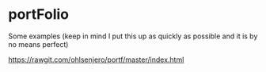 # portFolio

Some examples (keep in mind I put this up as quickly as possible and it is by no means perfect)

https://rawgit.com/ohlsenjero/portf/master/index.html
